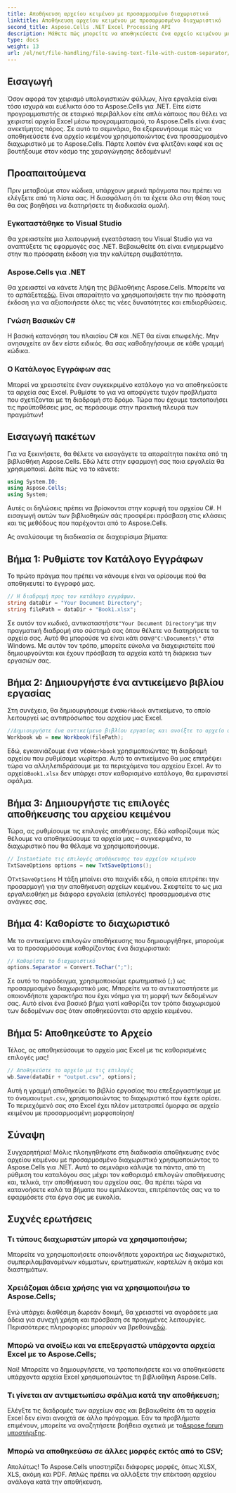 ```yaml
---
title: Αποθήκευση αρχείου κειμένου με προσαρμοσμένο διαχωριστικό
linktitle: Αποθήκευση αρχείου κειμένου με προσαρμοσμένο διαχωριστικό
second_title: Aspose.Cells .NET Excel Processing API
description: Μάθετε πώς μπορείτε να αποθηκεύσετε ένα αρχείο κειμένου με ένα προσαρμοσμένο διαχωριστικό χρησιμοποιώντας το Aspose.Cells για .NET. Περιλαμβάνονται οδηγίες βήμα προς βήμα και συμβουλές.
type: docs
weight: 13
url: /el/net/file-handling/file-saving-text-file-with-custom-separator/
---
```

## Εισαγωγή
Όσον αφορά τον χειρισμό υπολογιστικών φύλλων, λίγα εργαλεία είναι τόσο ισχυρά και ευέλικτα όσο τα Aspose.Cells για .NET. Είτε είστε προγραμματιστής σε εταιρικό περιβάλλον είτε απλά κάποιος που θέλει να χειριστεί αρχεία Excel μέσω προγραμματισμού, το Aspose.Cells είναι ένας ανεκτίμητος πόρος. Σε αυτό το σεμινάριο, θα εξερευνήσουμε πώς να αποθηκεύσετε ένα αρχείο κειμένου χρησιμοποιώντας ένα προσαρμοσμένο διαχωριστικό με το Aspose.Cells. Πάρτε λοιπόν ένα φλιτζάνι καφέ και ας βουτήξουμε στον κόσμο της χειραγώγησης δεδομένων!
## Προαπαιτούμενα
Πριν μεταβούμε στον κώδικα, υπάρχουν μερικά πράγματα που πρέπει να ελέγξετε από τη λίστα σας. Η διασφάλιση ότι τα έχετε όλα στη θέση τους θα σας βοηθήσει να διατηρήσετε τη διαδικασία ομαλή.
### Εγκαταστάθηκε το Visual Studio
Θα χρειαστείτε μια λειτουργική εγκατάσταση του Visual Studio για να αναπτύξετε τις εφαρμογές σας .NET. Βεβαιωθείτε ότι είναι ενημερωμένο στην πιο πρόσφατη έκδοση για την καλύτερη συμβατότητα.
### Aspose.Cells για .NET
 Θα χρειαστεί να κάνετε λήψη της βιβλιοθήκης Aspose.Cells. Μπορείτε να το αρπάξετε[εδώ](https://releases.aspose.com/cells/net/). Είναι απαραίτητο να χρησιμοποιήσετε την πιο πρόσφατη έκδοση για να αξιοποιήσετε όλες τις νέες δυνατότητες και επιδιορθώσεις.
### Γνώση Βασικών C#
Η βασική κατανόηση του πλαισίου C# και .NET θα είναι επωφελής. Μην ανησυχείτε αν δεν είστε ειδικός. θα σας καθοδηγήσουμε σε κάθε γραμμή κώδικα.
### Ο Κατάλογος Εγγράφων σας
Μπορεί να χρειαστείτε έναν συγκεκριμένο κατάλογο για να αποθηκεύσετε τα αρχεία σας Excel. Ρυθμίστε το για να αποφύγετε τυχόν προβλήματα που σχετίζονται με τη διαδρομή στο δρόμο.
Τώρα που έχουμε τακτοποιήσει τις προϋποθέσεις μας, ας περάσουμε στην πρακτική πλευρά των πραγμάτων!
## Εισαγωγή πακέτων
Για να ξεκινήσετε, θα θέλετε να εισαγάγετε τα απαραίτητα πακέτα από τη βιβλιοθήκη Aspose.Cells. Εδώ λέτε στην εφαρμογή σας ποια εργαλεία θα χρησιμοποιεί. Δείτε πώς να το κάνετε:
```csharp
using System.IO;
using Aspose.Cells;
using System;
```
Αυτές οι δηλώσεις πρέπει να βρίσκονται στην κορυφή του αρχείου C#. Η εισαγωγή αυτών των βιβλιοθηκών σάς προσφέρει πρόσβαση στις κλάσεις και τις μεθόδους που παρέχονται από το Aspose.Cells.

Ας αναλύσουμε τη διαδικασία σε διαχειρίσιμα βήματα:
## Βήμα 1: Ρυθμίστε τον Κατάλογο Εγγράφων
Το πρώτο πράγμα που πρέπει να κάνουμε είναι να ορίσουμε πού θα αποθηκευτεί το έγγραφό μας. 
```csharp
// Η διαδρομή προς τον κατάλογο εγγράφων.
string dataDir = "Your Document Directory";
string filePath = dataDir + "Book1.xlsx";
```
 Σε αυτόν τον κωδικό, αντικαταστήστε`"Your Document Directory"`με την πραγματική διαδρομή στο σύστημά σας όπου θέλετε να διατηρήσετε τα αρχεία σας. Αυτό θα μπορούσε να είναι κάτι σαν`@"C:\Documents\"` στα Windows. Με αυτόν τον τρόπο, μπορείτε εύκολα να διαχειριστείτε πού δημιουργούνται και έχουν πρόσβαση τα αρχεία κατά τη διάρκεια των εργασιών σας.
## Βήμα 2: Δημιουργήστε ένα αντικείμενο βιβλίου εργασίας
 Στη συνέχεια, θα δημιουργήσουμε ένα`Workbook` αντικείμενο, το οποίο λειτουργεί ως αντιπρόσωπος του αρχείου μας Excel. 
```csharp
//Δημιουργήστε ένα αντικείμενο βιβλίου εργασίας και ανοίξτε το αρχείο από τη διαδρομή του
Workbook wb = new Workbook(filePath);
```
 Εδώ, εγκαινιάζουμε ένα νέο`Workbook` χρησιμοποιώντας τη διαδρομή αρχείου που ρυθμίσαμε νωρίτερα. Αυτό το αντικείμενο θα μας επιτρέψει τώρα να αλληλεπιδράσουμε με τα περιεχόμενα του αρχείου Excel. Αν το αρχείο`Book1.xlsx` δεν υπάρχει στον καθορισμένο κατάλογο, θα εμφανιστεί σφάλμα.
## Βήμα 3: Δημιουργήστε τις επιλογές αποθήκευσης του αρχείου κειμένου
Τώρα, ας ρυθμίσουμε τις επιλογές αποθήκευσης. Εδώ καθορίζουμε πώς θέλουμε να αποθηκεύσουμε τα αρχεία μας – συγκεκριμένα, το διαχωριστικό που θα θέλαμε να χρησιμοποιήσουμε.
```csharp
// Instantiate τις επιλογές αποθήκευσης του αρχείου κειμένου
TxtSaveOptions options = new TxtSaveOptions();
```
 Ο`TxtSaveOptions` Η τάξη μπαίνει στο παιχνίδι εδώ, η οποία επιτρέπει την προσαρμογή για την αποθήκευση αρχείων κειμένου. Σκεφτείτε το ως μια εργαλειοθήκη με διάφορα εργαλεία (επιλογές) προσαρμοσμένα στις ανάγκες σας.
## Βήμα 4: Καθορίστε το διαχωριστικό
Με το αντικείμενο επιλογών αποθήκευσης που δημιουργήθηκε, μπορούμε να το προσαρμόσουμε καθορίζοντας ένα διαχωριστικό:
```csharp
// Καθορίστε το διαχωριστικό
options.Separator = Convert.ToChar(";");
```
Σε αυτό το παράδειγμα, χρησιμοποιούμε ερωτηματικό (`;`) ως προσαρμοσμένο διαχωριστικό μας. Μπορείτε να το αντικαταστήσετε με οποιονδήποτε χαρακτήρα που έχει νόημα για τη μορφή των δεδομένων σας. Αυτό είναι ένα βασικό βήμα γιατί καθορίζει τον τρόπο διαχωρισμού των δεδομένων σας όταν αποθηκεύονται στο αρχείο κειμένου.
## Βήμα 5: Αποθηκεύστε το Αρχείο
Τέλος, ας αποθηκεύσουμε το αρχείο μας Excel με τις καθορισμένες επιλογές μας!
```csharp
// Αποθηκεύστε το αρχείο με τις επιλογές
wb.Save(dataDir + "output.csv", options);
```
 Αυτή η γραμμή αποθηκεύει το βιβλίο εργασίας που επεξεργαστήκαμε με το όνομα`output.csv`, χρησιμοποιώντας το διαχωριστικό που έχετε ορίσει. Το περιεχόμενό σας στο Excel έχει πλέον μετατραπεί όμορφα σε αρχείο κειμένου με προσαρμοσμένη μορφοποίηση!
## Σύναψη
Συγχαρητήρια! Μόλις πλοηγηθήκατε στη διαδικασία αποθήκευσης ενός αρχείου κειμένου με προσαρμοσμένο διαχωριστικό χρησιμοποιώντας το Aspose.Cells για .NET. Αυτό το σεμινάριο κάλυψε τα πάντα, από τη ρύθμιση του καταλόγου σας μέχρι τον καθορισμό επιλογών αποθήκευσης και, τελικά, την αποθήκευση του αρχείου σας. Θα πρέπει τώρα να κατανοήσετε καλά τα βήματα που εμπλέκονται, επιτρέποντάς σας να το εφαρμόσετε στα έργα σας με ευκολία.
## Συχνές ερωτήσεις
### Τι τύπους διαχωριστών μπορώ να χρησιμοποιήσω;
Μπορείτε να χρησιμοποιήσετε οποιονδήποτε χαρακτήρα ως διαχωριστικό, συμπεριλαμβανομένων κόμματων, ερωτηματικών, καρτελών ή ακόμα και διαστημάτων.
### Χρειάζομαι άδεια χρήσης για να χρησιμοποιήσω το Aspose.Cells;
 Ενώ υπάρχει διαθέσιμη δωρεάν δοκιμή, θα χρειαστεί να αγοράσετε μια άδεια για συνεχή χρήση και πρόσβαση σε προηγμένες λειτουργίες. Περισσότερες πληροφορίες μπορούν να βρεθούν[εδώ](https://purchase.aspose.com/buy).
### Μπορώ να ανοίξω και να επεξεργαστώ υπάρχοντα αρχεία Excel με το Aspose.Cells;
Ναί! Μπορείτε να δημιουργήσετε, να τροποποιήσετε και να αποθηκεύσετε υπάρχοντα αρχεία Excel χρησιμοποιώντας τη βιβλιοθήκη Aspose.Cells.
### Τι γίνεται αν αντιμετωπίσω σφάλμα κατά την αποθήκευση;
Ελέγξτε τις διαδρομές των αρχείων σας και βεβαιωθείτε ότι τα αρχεία Excel δεν είναι ανοιχτά σε άλλο πρόγραμμα. Εάν τα προβλήματα επιμένουν, μπορείτε να αναζητήσετε βοήθεια σχετικά με το[Aspose forum υποστήριξης](https://forum.aspose.com/c/cells/9).
### Μπορώ να αποθηκεύσω σε άλλες μορφές εκτός από το CSV;
Απολύτως! Το Aspose.Cells υποστηρίζει διάφορες μορφές, όπως XLSX, XLS, ακόμη και PDF. Απλώς πρέπει να αλλάξετε την επέκταση αρχείου ανάλογα κατά την αποθήκευση.